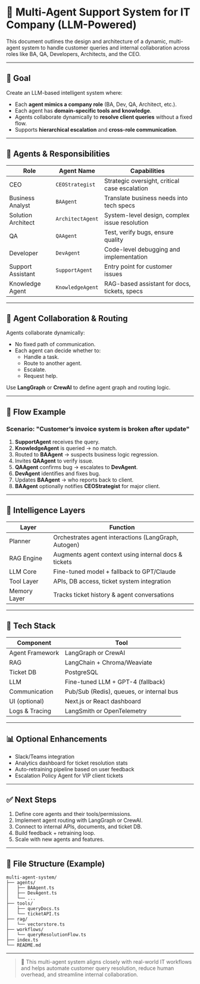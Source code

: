 # 🧠 Multi-Agent Support System for IT Company (LLM-Powered)

This document outlines the design and architecture of a dynamic, multi-agent system to handle customer queries and internal collaboration across roles like BA, QA, Developers, Architects, and the CEO.

---

## 🎯 Goal

Create an LLM-based intelligent system where:
- Each **agent mimics a company role** (BA, Dev, QA, Architect, etc.).
- Each agent has **domain-specific tools and knowledge**.
- Agents collaborate dynamically to **resolve client queries** without a fixed flow.
- Supports **hierarchical escalation** and **cross-role communication**.

---

## 🧱 Agents & Responsibilities

| Role                | Agent Name        | Capabilities |
|---------------------|-------------------|--------------|
| CEO                | `CEOStrategist`    | Strategic oversight, critical case escalation |
| Business Analyst   | `BAAgent`          | Translate business needs into tech specs |
| Solution Architect | `ArchitectAgent`   | System-level design, complex issue resolution |
| QA                 | `QAAgent`          | Test, verify bugs, ensure quality |
| Developer          | `DevAgent`         | Code-level debugging and implementation |
| Support Assistant  | `SupportAgent`     | Entry point for customer issues |
| Knowledge Agent    | `KnowledgeAgent`   | RAG-based assistant for docs, tickets, specs |

---

## 🔁 Agent Collaboration & Routing

Agents collaborate dynamically:
- No fixed path of communication.
- Each agent can decide whether to:
  - Handle a task.
  - Route to another agent.
  - Escalate.
  - Request help.

Use **LangGraph** or **CrewAI** to define agent graph and routing logic.

---

## 🧭 Flow Example

### Scenario: "Customer’s invoice system is broken after update"

1. **SupportAgent** receives the query.
2. **KnowledgeAgent** is queried → no match.
3. Routed to **BAAgent** → suspects business logic regression.
4. Invites **QAAgent** to verify issue.
5. **QAAgent** confirms bug → escalates to **DevAgent**.
6. **DevAgent** identifies and fixes bug.
7. Updates **BAAgent** → who reports back to client.
8. **BAAgent** optionally notifies **CEOStrategist** for major client.

---

## 🧠 Intelligence Layers

| Layer         | Function |
|---------------|----------|
| Planner       | Orchestrates agent interactions (LangGraph, Autogen) |
| RAG Engine    | Augments agent context using internal docs & tickets |
| LLM Core      | Fine-tuned model + fallback to GPT/Claude |
| Tool Layer    | APIs, DB access, ticket system integration |
| Memory Layer  | Tracks ticket history & agent conversations |

---

## 🧰 Tech Stack

| Component         | Tool |
|-------------------|------|
| Agent Framework   | LangGraph or CrewAI |
| RAG               | LangChain + Chroma/Weaviate |
| Ticket DB         | PostgreSQL |
| LLM               | Fine-tuned LLM + GPT-4 (fallback) |
| Communication     | Pub/Sub (Redis), queues, or internal bus |
| UI (optional)     | Next.js or React dashboard |
| Logs & Tracing    | LangSmith or OpenTelemetry |

---

## 📊 Optional Enhancements

- Slack/Teams integration
- Analytics dashboard for ticket resolution stats
- Auto-retraining pipeline based on user feedback
- Escalation Policy Agent for VIP client tickets

---

## ✅ Next Steps

1. Define core agents and their tools/permissions.
2. Implement agent routing with LangGraph or CrewAI.
3. Connect to internal APIs, documents, and ticket DB.
4. Build feedback + retraining loop.
5. Scale with new agents and features.

---

## 📁 File Structure (Example)

```
multi-agent-system/
├── agents/
│   ├── BAAgent.ts
│   ├── DevAgent.ts
│   └── ...
├── tools/
│   ├── queryDocs.ts
│   └── ticketAPI.ts
├── rag/
│   └── vectorstore.ts
├── workflows/
│   └── queryResolutionFlow.ts
├── index.ts
└── README.md
```

---

> 🚀 This multi-agent system aligns closely with real-world IT workflows and helps automate customer query resolution, reduce human overhead, and streamline internal collaboration.
